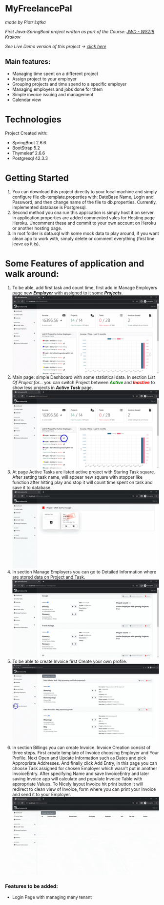 # MyFreelancePal

_made by Piotr Łątka_

_First Java-SpringBoot project written as part of the Course: [JWD - WSZIB Krakow](https://www.wszib.edu.pl/en/postgraduate-studies-and-courses/postgraduate-studies/java-web-developer/)_

_See Live Demo version of this project -> [click here](https://myfreelancepal.herokuapp.com/)_


## Main features:


- Managing time spent on a different project
- Assign project to your employer
- Grouping projects and time spend to a specific employer
- Managing employers and jobs done for them
- Simple invoice issuing and management
- Calendar view

# Technologies
Project Created with:
- SpringBoot 2.6.6
- BootStrap 5.2
- Thymeleaf 2.6.6
- Postgresql 42.3.3


# Getting Started

1. You can download this project directly to your local machine and simply configure file db-template.properties with: DateBase Name, Login and Password, and then change name of the file to db.properties. Currently, implemented database is Postgresql.
2. Second method you cna run this application is simply host it on server. In application.properties are added commented vales for Hosting page Heroku. Uncomment these and commit to your own account on Heroku or another hosting page.
3. In root folder is data.sql with some mock data to play around, if you want clean app to work with, simply delete or comment everything (first line leave as it is). 

# Some Features of application and walk around:
1. To be able, add first task and count time, first add in Manage Employers page new **_Employer_** with assigned to it some **_Projects_**.
   ![Add Employer and Project](https://github.com/LatPio/MyFreelancePal/blob/main/gifs/gif1.gif?raw=true)
2. Main page: simple Dashboard with some statistical data. In section _List Of Project for..._ you can  switch Project between <span style="color:green">_**Active**_</span> and <span style="color:red">_**Inactive**_</span> to show less projects in **_Active Task_** page.
   ![On/Off Project](https://github.com/LatPio/MyFreelancePal/blob/main/gifs/png2.png?raw=true)
3. At page Active Tasks are listed active project with Staring Task square. After setting task name, will appear new square with stopper like function after hitting play and stop it will count time spent on task and save it to database.
   ![Add Task](https://github.com/LatPio/MyFreelancePal/blob/main/gifs/gif3.gif?raw=true)
4. In section Manage Employers you can go to Detailed Information where are stored data on Project and Task.
   ![Detailed info](https://github.com/LatPio/MyFreelancePal/blob/main/gifs/gif4.gif?raw=true)
5. To be able to create Invoice first Create your own profile.
   ![Create Profile](https://github.com/LatPio/MyFreelancePal/blob/main/gifs/gif5.gif)
6. In section Billings you can create Invoice. Invoice Creation consist of three steps. First create template of Invoice choosing Employer and Your Profile. Next Open and Update Information such as Dates and pick Appropriate Addresses. And finally click Add Entry, in this page you can choose Task assigned for chosen Employer which wasn't put in another InvoiceEntry. After specifying Name and save InvoiceEntry and later saving Invoice app will calculate and populate Invoice Table with appropriate Values. To Nicely layout Invoice hit print button it will redirect to clean view of Invoice, form where you can print your Invoice and send it to your Employer.           
   ![Create Invoice](https://github.com/LatPio/MyFreelancePal/blob/main/gifs/gif6.gif)

### Features to be added:
- Login Page with managing many tenant 
